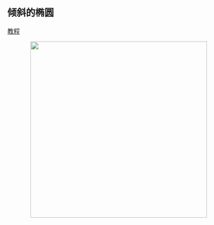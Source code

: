 ## 倾斜的椭圆

[教程](https://www.youtube.com/watch?v=WS4O2mwQERc)

<p align="center"><img src="https://cdn.jsdelivr.net/gh/zb9678/img9@main/im3/09.22:23:47:59.png" style="width:400px;"></p><br>